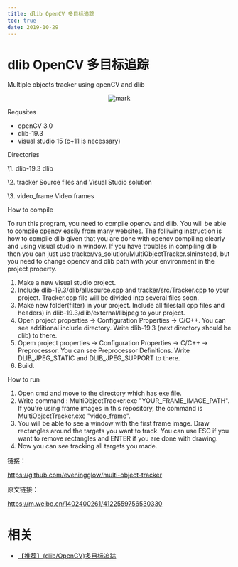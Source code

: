 ```yaml
---
title: dlib OpenCV 多目标追踪
toc: true
date: 2019-10-29
---
```

# dlib OpenCV 多目标追踪


Multiple objects tracker using openCV and dlib

<center>

![mark](http://images.iterate.site/blog/image/20191023/dnCQOvAll54J.png?imageslim)

</center>

Requsites

- openCV 3.0
- dlib-19.3
- visual studio 15 (c+11 is necessary)



Directories

\1. dlib-19.3
dlib

\2. tracker
Source files and Visual Studio solution

\3. video_frame
Video frames



How to compile

To run this program, you need to compile opencv and dlib. You will be able to compile opencv easily from many websites. The folliwing instruction is how to compile dlib given that you are done with opencv compiling clearly and using visual studio in window. If you have troubles in compiling dlib then you can just use tracker/vs_solution/MultiObjectTracker.slninstead, but you need to change opencv and dlib path with your environment in the project property.

1. Make a new visual studio project.
2. Include dlib-19.3/dlib/all/source.cpp and tracker/src/Tracker.cpp to your project. Tracker.cpp file will be divided into several files soon.
3. Make new folder(filter) in your project. Include all files(all cpp files and headers) in dlib-19.3/dlib/external/libjpeg to your project.
4. Open project properties -> Configuration Properties -> C/C++. You can see additional include directory. Write dlib-19.3 (next directory should be dlib) to there.
5. Opem project properties -> Configuration Properties -> C/C++ -> Preprocessor. You can see Preprocessor Definitions. Write DLIB_JPEG_STATIC and DLIB_JPEG_SUPPORT to there.
6. Build.



How to run

1. Open cmd and move to the directory which has exe file.
2. Write command : MultiObjectTracker.exe "YOUR_FRAME_IMAGE_PATH". If you're using frame images in this repository, the command is MultiObjectTracker.exe "video_frame".
3. You will be able to see a window with the first frame image. Draw rectangles around the targets you want to track. You can use ESC if you want to remove rectangles and ENTER if you are done with drawing.
4. Now you can see tracking all targets you made.



链接：

https://github.com/eveningglow/multi-object-tracker



原文链接：

https://m.weibo.cn/1402400261/4122559756530330


# 相关

- [【推荐】(dlib/OpenCV)多目标追踪](https://weibo.com/1402400261/F9sSHroPU?type=comment#_rnd1571840833857)
